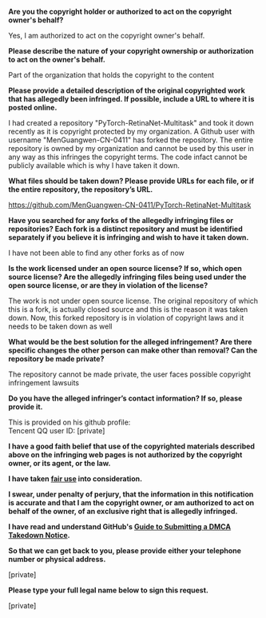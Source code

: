 **Are you the copyright holder or authorized to act on the copyright owner's behalf?**

Yes, I am authorized to act on the copyright owner's behalf.

**Please describe the nature of your copyright ownership or authorization to act on the owner's behalf.**

Part of the organization that holds the copyright to the content

**Please provide a detailed description of the original copyrighted work that has allegedly been infringed. If possible, include a URL to where it is posted online.**

I had created a repository "PyTorch-RetinaNet-Multitask" and took it down recently as it is copyright protected by my organization. A Github user with username "MenGuangwen-CN-0411" has forked the repository. The entire repository is owned by my organization and cannot be used by this user in any way as this infringes the copyright terms. The code infact cannot be publicly available which is why I have taken it down.

**What files should be taken down? Please provide URLs for each file, or if the entire repository, the repository’s URL.**

https://github.com/MenGuangwen-CN-0411/PyTorch-RetinaNet-Multitask

**Have you searched for any forks of the allegedly infringing files or repositories? Each fork is a distinct repository and must be identified separately if you believe it is infringing and wish to have it taken down.**

I have not been able to find any other forks as of now

**Is the work licensed under an open source license? If so, which open source license? Are the allegedly infringing files being used under the open source license, or are they in violation of the license?**

The work is not under open source license. The original repository of which this is a fork, is actually closed source and this is the reason it was taken down. Now, this forked repository is in violation of copyright laws and it needs to be taken down as well

**What would be the best solution for the alleged infringement? Are there specific changes the other person can make other than removal? Can the repository be made private?**

The repository cannot be made private, the user faces possible copyright infringement lawsuits

**Do you have the alleged infringer’s contact information? If so, please provide it.**

This is provided on his github profile:  
Tencent QQ user ID: [private]

**I have a good faith belief that use of the copyrighted materials described above on the infringing web pages is not authorized by the copyright owner, or its agent, or the law.**

**I have taken <a href="https://www.lumendatabase.org/topics/22">fair use</a> into consideration.**

**I swear, under penalty of perjury, that the information in this notification is accurate and that I am the copyright owner, or am authorized to act on behalf of the owner, of an exclusive right that is allegedly infringed.**

**I have read and understand GitHub's <a href="https://help.github.com/articles/guide-to-submitting-a-dmca-takedown-notice/">Guide to Submitting a DMCA Takedown Notice</a>.**

**So that we can get back to you, please provide either your telephone number or physical address.**

[private]

**Please type your full legal name below to sign this request.**

[private]
